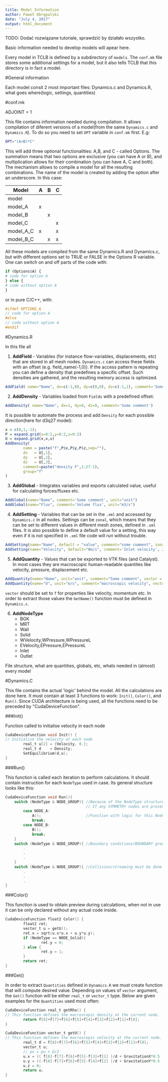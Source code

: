 ```yaml
---
title: Model Information
author: Paweł Obrępalski
date: "July 4, 2017"
output: html_document
---
```

TODO: Dodać rozwiązane tutoriale, sprawdzić by działało wszystko.


Basic information needed to develop models will apear here. 

Every model in TCLB is defined by a subdirectory of `models`.
The `conf.mk` file stores some additional settings for a model, but it also tells TCLB that this directory is in fact a model.

#General information

Each model consit
2 most important files: Dynamics.c and Dynamics.R, what goes where(logic, settings, quantities)

#conf.mk

ADJOINT = 1

This file contains information needed during compilation. It allows compilation of diferent versions of a model(from the same `Dynamics.c` and `Dynamics.R`). To do so you need to set `OPT` variable in `conf.mk` first. E.g:

```bash
OPT="(A+B)*C"
```
This will add three optional functionalities: A,B, and C - called Options.  The summation means that two options are exclusive (you can have A or B), and multiplication allows for their combination (you can have A, C and both). The mechanism allows to compile a model for all the resulting combinations. The name of the model is created by adding the option after an underscore. In this case:

Model | A | B | C
-- | -- | -- | --
model | | |
model_A | x | |
model_B | | x |
model_C | | | x
model_A_C | x | | x
model_B_C | | x | x

All these models are compiled from the same Dynamics.R and Dynamics.c, but with different options set to TRUE or FALSE in the Options R variable. One can switch on and off parts of the code with:

```R
if (Options$A) {
# code for option A
} else {
# code without option A
}
```
or in pure C/C++, with:
```c
#ifdef OPTIONS_A
// code for option A
#else
// code without option A
#endif
```

#Dynamics.R

In this file all 

1. **AddField** - Variables (for instance flow-variables, displacements, etc) that are stored in all mesh nodes. `Dynamics.c` can access these fields with an offset (e.g. field_name(-1,0)). If the access pattern is repeating you can define a density that predefines a specific offset. Such densities are gathered, and the resulting memory access is optimized.
``` R
AddField( name="Name", dx=c(-1,0), dy=c(0,0), dz=c(-1,1), comment='Some comment')
```
2. **AddDensity** - Variables loaded from `Fields` with a predefined offset: 
``` R
AddDensity( name="Name", dx=1, dy=0, dz=0, comment='Some comment')
```
It is possible to automate the process and add `Density` for each possible direction(here for d3q27 model):
``` R
x = c(0,1,-1);
P = expand.grid(x=0:2,y=0:2,z=0:2)
U = expand.grid(x,x,x)
AddDensity(
        name = paste("f",P$x,P$y,P$z,sep=""),
        dx   = U[,1],
        dy   = U[,2],
        dz   = U[,3],
        comment=paste("density F",1:27-1),
        group="f"
)
```

3. **AddGlobal** - Integrates variables and exports calculated value, useful for calculating forces/fluxes etc.
```R
AddGlobal(name="Name", comment='Some comment', unit="unit")
AddGlobal(name="Flux", comment='Volume flux', unit="m3/s")
```

4. **AddSetting** - Variables that can be set in the `.xml` and accessed by `Dynamics.c` in all  nodes.
Settings can be `zonal`, which means that they can be set to different values in different mesh zones, defined in `.xml` files. It is also possible to define a default value for a setting, this way even if it is not specified in `.xml` file code will run without trouble.
``` R
AddSetting(name="Name", default = "value", comment="some comment", zonal=TRUE/FALSE )
AddSetting(name="Velocity", default="0m/s", comment='Inlet velocity', zonal=TRUE)
```

5. **AddQuantity** - Values that can be exported to VTK files (and Catalyst). In most cases they are macroscopic human-readable quantites like velocity, pressure, displacement etc.
``` R
AddQuantity(name="Name", unit="unit", comment="Some comment", vector = T/F)
AddQuantity(name="U", unit="m/s", comment="macroscopic velocity", vector = T)
```
`vector` should be set to `T` for properties like velocity, momentum etc. 
In order to extract those values the `GetName()` function must be defined in `Dynamics.c`.

6. **AddNodeType**
    * BGK
    * MRT
    * Wall
    * Solid
    * WVelocity,WPressure,WPressureL
    * EVelocity,EPressure,EPressureL
    * Inlet
    * Outlet


File structure, what are quantities, globals, etc, whats needed in (almost) every model

#Dynamics.C

This file contains the actual 'logic' behind the model. All the calculations are done here. It must contain at least 3 functions to work: `Init()`, `Color()`, and `Run()`. Since CUDA architecture is being used, all the functions need to be preceded by "CudaDeviceFunction".

###Init()

Function called to initialise velocity in each node
```c
CudaDeviceFunction void Init() {
// Initialise the velocity at each node 
        real_t u[2] = {Velocity, 0.};
        real_t d    = Density;
        SetEquilibrium(d,u);
}
```

###Run()

This function is called each iteration to perform calculations. It should contain instruction for each `NodeType` used in case. Its general structure looks like this:
```c
CudaDeviceFunction void Run(){
    switch (NodeType & NODE_GROUP){ //Because of the NodeType structure checking must be done this way
                                    // If any SYMMETRY nodes are present, they need to be 'done' first
        case NODE_A:
            A();                    //Function with logic for this NodeType
            break;
        case NODE_B:
            B();
            break;
    }
    switch (NodeType & NODE_GROUP){ //Boundary conditions(BOUNDARY group) must be calculated before collision/streaming
        .
        .
        .
    }
    switch (NodeType & NODE_GROUP){ //Collision/streaming must be done as last step
        .
        .
        .
}
```
###Color()

This function is used to obtain preview during calculations, when not in use it can be only declared without any actual code inside.
```c
CudaDeviceFunction float2 Color() {
        float2 ret;
        vector_t u = getU();
        ret.x = sqrt(u.x*u.x + u.y*u.y);    
        if (NodeType == NODE_Solid){
                ret.y = 0;
        } else {
                ret.y = 1;
        }
        return ret;
}
```



###Get()

In order to extract `Quantities` defined in `Dynamics.R` we must create function that will compute desired value. Depending on values of `vector` argument, the `Get()` function will be either `real_t` or `vector_t` type. Below are given examples for the `Quantities` used most often: 
```c
CudaDeviceFunction real_t getRho() {
// This function defines the macroscopic density at the current node.
        return f[8]+f[7]+f[6]+f[5]+f[4]+f[3]+f[2]+f[1]+f[0];
}

CudaDeviceFunction vector_t getU() {
// This function defines the macroscopic velocity at the current node.
        real_t d = f[8]+f[7]+f[6]+f[5]+f[4]+f[3]+f[2]+f[1]+f[0];
        vector_t u;
        // pv = pu + G/2
        u.x = (( f[8]-f[7]-f[6]+f[5]-f[3]+f[1] )/d + GravitationX*0.5 );
        u.y = ((-f[8]-f[7]+f[6]+f[5]-f[4]+f[2] )/d + GravitationY*0.5 );
        u.z = 0;
        return u;
}
```